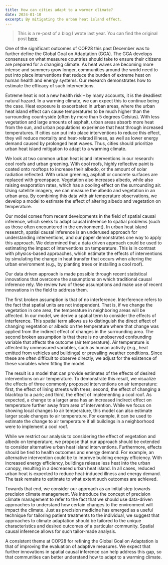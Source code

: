 ```yaml
---
title: How can cities adapt to a warmer climate?
date: 2024-01-10
excerpt: By mitigating the urban heat island effect.
---
```


>
> This is a re-post of a blog I wrote last year. You can find the original post [here](https://communities.springernature.com/posts/how-can-cities-adapt-to-a-warmer-climate).
>

One of the significant outcomes of COP28 this past December was to further define the Global Goal on Adaptation (GGA). The GGA develops consensus on what measures countries should take to ensure their citizens are prepared for a changing climate. As heat waves are becoming more intense and summers grow longer, communities around the world need to put into place interventions that reduce the burden of extreme heat on human health and energy systems. Our research demonstrates how to estimate the efficacy of such interventions.

Extreme heat is not a new health risk – by many accounts, it is the deadliest natural hazard. In a warming climate, we can expect this to continue being the case. Heat exposure is exacerbated in urban areas, where the urban heat island effect can cause temperatures to be much higher than the surrounding countryside (often by more than 5 degrees Celsius). With less vegetation and large amounts of asphalt, urban areas absorb more heat from the sun, and urban populations experience that heat through increased temperatures. If cities can put into place interventions to reduce this effect, they will reduce mortality and heat-related illness, as well as lower energy demand caused by prolonged heat waves. Thus, cities should prioritize urban heat island mitigation to adapt to a warming climate.

We look at two common urban heat island interventions in our research: cool roofs and urban greening. With cool roofs, highly reflective paint is coated onto rooftops to increase their albedo, or the amount of solar radiation reflected. With urban greening, asphalt or concrete surfaces are replaced with greenspace. Vegetation also increases albedo, while also raising evaporation rates, which has a cooling effect on the surrounding air. Using satellite imagery, we can measure the albedo and vegetation in an urban area. By combining this data with air temperature observations, we develop a model to estimate the effect of altering albedo and vegetation on temperature.

Our model comes from recent developments in the field of spatial causal inference, which seeks to adapt causal inference to spatial problems (such as those often encountered in the environment). In urban heat island research, spatial causal inference is an underused approach for understanding interventions, and our paper demonstrates one way to apply this approach. We determined that a data driven approach could be used to estimating the impact of interventions on temperature. This is in contrast with physics-based approaches, which estimate the effects of interventions by simulating the change in heat transfer that occurs when altering the urban environment (e.g., by planting trees or installing a cool roof).

Our data driven approach is made possible through recent statistical innovations that overcome the assumptions on which traditional causal inference rely. We review two of these assumptions and make use of recent innovations in the field to address them.

The first broken assumption is that of no interference. Interference refers to the fact that spatial units are not independent. That is, if we change the vegetation in one area, the temperature in neighboring areas will be affected. In our model, we derive a spatial term to consider the effects of interference. This spatial term allows us to distinguish the direct effect of changing vegetation or albedo on the temperature where that change was applied from the indirect effect of changes in the surrounding area. The second broken assumption is that there is no unobserved confounding variable that affects the outcome (air temperature). Air temperature is affected by unmeasured variables, such as human activity (e.g., heat emitted from vehicles and buildings) or prevailing weather conditions. Since these are often difficult to observe directly, we adjust for the existence of these variables when fitting the model.

The result is a model that can provide estimates of the effects of desired interventions on air temperature. To demonstrate this result, we visualize the effects of three commonly proposed interventions on air temperature: first, the effect of lining streets with trees; second, the effect of changing a blacktop to a park; and third, the effect of implementing a cool roof. As expected, a change to a larger area has an increased indirect effect on temperature further away from area of intervention. While we focus on showing local changes to air temperature, this model can also estimate larger scale changes to air temperature. For example, it can be used to estimate the change to air temperature if all buildings in a neighborhood were to implement a cool roof.

While we restrict our analysis to considering the effect of vegetation and albedo on temperature, we propose that our approach should be extended to consider alternative urban heat island interventions. Furthermore, effects should be tied to health outcomes and energy demand. For example, an alternative intervention could be to improve building energy efficiency. With increased energy efficiency, buildings release less heat into the urban canopy, resulting in a decreased urban heat island. In all cases, reduced urban heat is expected to reduce heat-induced illness and energy demand. The task remains to estimate to what extent such outcomes are achieved.

Towards that end, we consider our approach as an initial step towards precision climate management. We introduce the concept of precision climate management to refer to the fact that we should use data-driven approaches to understand how certain changes to the environment will impact the climate. Just as precision medicine has emerged as a useful technique for tailoring patient treatments to the individual, we suggest that approaches to climate adaptation should be tailored to the unique characteristics and desired outcomes of a particular community. Spatial causal inference allows for such tailor-made analysis.

A consistent theme at COP28 for refining the Global Goal on Adaptation is that of improving the evaluation of adaptive measures. We expect that further innovations in spatial causal inference can help address this gap, so that communities can better understand how to adapt to a warming climate.
